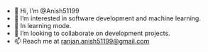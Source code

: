 - 👋 Hi, I’m @Anish51199
- 👀 I’m interested in software development and machine learning.
- 🌱 In learning mode.
- 💞️ I’m looking to collaborate on development projects.
- 📫 Reach me at ranjan.anish51199@gmail.com

<!---
Anish51199/Anish51199 is a ✨ special ✨ repository because its `README.md` (this file) appears on your GitHub profile.
You can click the Preview link to take a look at your changes.
--->
